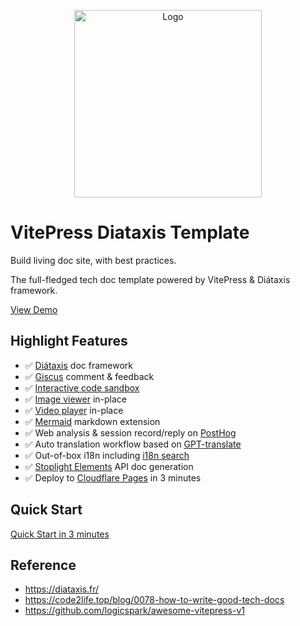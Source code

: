 <p align="center"><a href="javascript:void(0);" target="_blank" rel="noreferrer"><img width="300" src="./docs//public/logo.svg" alt="Logo"></a></p>

# VitePress Diataxis Template

Build living doc site, with best practices.

The full-fledged tech doc template powered by VitePress & Diátaxis framework.

[View Demo](https://docs.code2life.top)

## Highlight Features

- ✅ [Diátaxis](https://diataxis.fr/) doc framework
- ✅ [Giscus](https://giscus.app/) comment & feedback
- ✅ [Interactive code sandbox](https://docs.code2life.top/guide/playground)
- ✅ [Image viewer](https://docs.code2life.top/guide/plugin-examples#image-viewer) in-place
- ✅ [Video player](https://docs.code2life.top/guide/plugin-examples#video-js) in-place
- ✅ [Mermaid](https://mermaid.live/) markdown extension
- ✅ Web analysis & session record/reply on [PostHog](https://posthog.com/)
- ✅ Auto translation workflow based on [GPT-translate](https://github.com/3ru/gpt-translate)
- ✅ Out-of-box i18n including [i18n search](https://github.com/lucaong/minisearch/issues/201)
- ✅ [Stoplight Elements](https://stoplight-site.webflow.io/open-source/elements) API doc generation
- ✅ Deploy to [Cloudflare Pages](https://docs.code2life.top/guide/deployment) in 3 minutes

## Quick Start

[Quick Start in 3 minutes](https://docs.code2life.top/guide/get-started)

## Reference

- https://diataxis.fr/
- https://code2life.top/blog/0078-how-to-write-good-tech-docs
- https://github.com/logicspark/awesome-vitepress-v1
